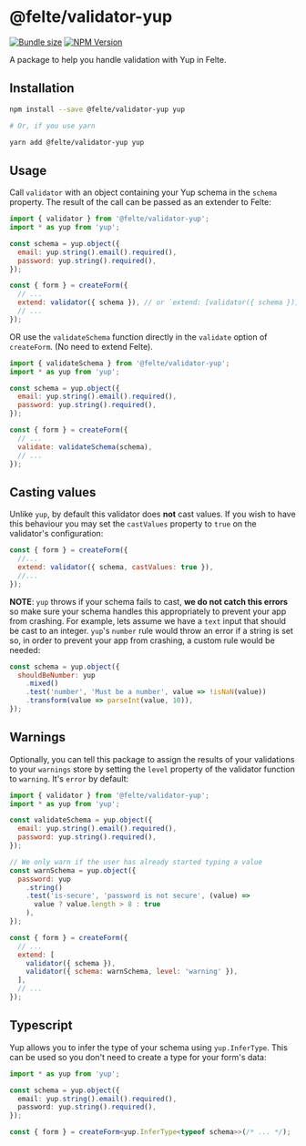 # @felte/validator-yup

[![Bundle size](https://img.shields.io/bundlephobia/min/@felte/validator-yup)](https://bundlephobia.com/result?p=@felte/validator-yup)
[![NPM Version](https://img.shields.io/npm/v/@felte/validator-yup)](https://www.npmjs.com/package/@felte/validator-yup)

A package to help you handle validation with Yup in Felte.

## Installation

```sh
npm install --save @felte/validator-yup yup

# Or, if you use yarn

yarn add @felte/validator-yup yup
```

## Usage

Call `validator` with an object containing your Yup schema in the `schema` property. The result of the call can be passed as an extender to Felte:

```javascript
import { validator } from '@felte/validator-yup';
import * as yup from 'yup';

const schema = yup.object({
  email: yup.string().email().required(),
  password: yup.string().required(),
});

const { form } = createForm({
  // ...
  extend: validator({ schema }), // or `extend: [validator({ schema })],`
  // ...
});
```

OR use the `validateSchema` function directly in the `validate` option of `createForm`. (No need to extend Felte).

```javascript
import { validateSchema } from '@felte/validator-yup';
import * as yup from 'yup';

const schema = yup.object({
  email: yup.string().email().required(),
  password: yup.string().required(),
});

const { form } = createForm({
  // ...
  validate: validateSchema(schema),
  // ...
});
```

## Casting values

Unlike `yup`, by default this validator does **not** cast values. If you wish to have this behaviour you may set the `castValues` property to `true` on the validator's configuration:

```javascript
const { form } = createForm({
  //...
  extend: validator({ schema, castValues: true }),
  //...
});
```

**NOTE**: `yup` throws if your schema fails to cast, **we do not catch this errors** so make sure your schema handles this appropriately to prevent your app from crashing. For example, lets assume we have a `text` input that should be cast to an integer. `yup`'s `number` rule would throw an error if a string is set so, in order to prevent your app from crashing, a custom rule would be needed:

```javascript
const schema = yup.object({
  shouldBeNumber: yup
    .mixed()
    .test('number', 'Must be a number', value => !isNaN(value))
    .transform(value => parseInt(value, 10)),
});
```

## Warnings

Optionally, you can tell this package to assign the results of your validations to your `warnings` store by setting the `level` property of the validator function to `warning`. It's `error` by default:

```javascript
import { validator } from '@felte/validator-yup';
import * as yup from 'yup';

const validateSchema = yup.object({
  email: yup.string().email().required(),
  password: yup.string().required(),
});

// We only warn if the user has already started typing a value
const warnSchema = yup.object({
  password: yup
    .string()
    .test('is-secure', 'password is not secure', (value) =>
      value ? value.length > 8 : true
    ),
});

const { form } = createForm({
  // ...
  extend: [
    validator({ schema }),
    validator({ schema: warnSchema, level: 'warning' }),
  ],
  // ...
});
```

## Typescript

Yup allows you to infer the type of your schema using `yup.InferType`. This can be used so you don't need to create a type for your form's data:

```typescript
import * as yup from 'yup';

const schema = yup.object({
  email: yup.string().email().required(),
  password: yup.string().required(),
});

const { form } = createForm<yup.InferType<typeof schema>>(/* ... */);
```
